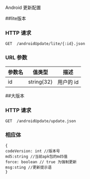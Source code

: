 Android 更新配置

##lite版本

### HTTP 请求

```
GET  /androidUpdate/lite/{:id}.json
```

### URL 参数

参数名 | 值类型      | 描述
----- | ---------- | -----------
id    | string{32} | 用户的 id


##大版本

### HTTP 请求

```
GET  /androidUpdate/update.json
```

### 相应体

```
{
codeVersion: int //版本号
md5:string //当前apk包的md5值
force: boolean // true 为强制更新
msg:sting //更新提示语
}
```